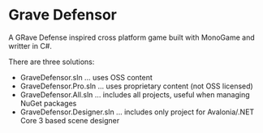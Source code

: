 # Grave Defensor
A GRave Defense inspired cross platform game built with MonoGame and writter in C#.

There are three solutions:
- GraveDefensor.sln     ... uses OSS content
- GraveDefensor.Pro.sln ... uses proprietary content (not OSS licensed)
- GraveDefensor.All.sln ... includes all projects, useful when managing NuGet packages
- GraveDefensor.Designer.sln ... includes only project for Avalonia/.NET Core 3 based scene designer
